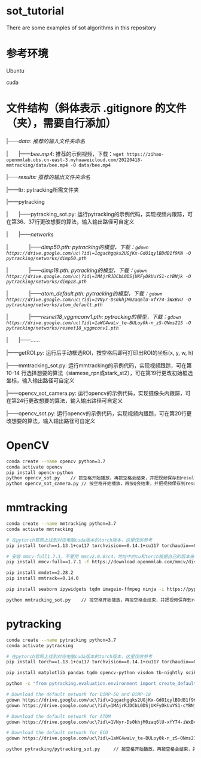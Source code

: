 # sot_tutorial
There are some examples of sot algorithms in this repository

# 参考环境
Ubuntu

cuda

# 文件结构（斜体表示 .gitignore 的文件（夹），需要自行添加）
|——*data: 推荐的输入文件夹命名*

|　　|——*bee.mp4*: 推荐的示例视频，下载：`wget https://zihao-openmmlab.obs.cn-east-3.myhuaweicloud.com/20220418-mmtracking/data/bee.mp4 -O data/bee.mp4`

|——*results: 推荐的输出文件夹命名*

|——ltr: pytracking所需文件夹

|——pytracking

|　　|——pytracking_sot.py: 运行pytracking的示例代码，实现视频内跟踪，可在第36、37行更改想要的算法，输入输出路径可自定义

|　　|——*networks*

|　　　　|——*dimp50.pth: pytracking的模型，下载：`gdown https://drive.google.com/uc\?id\=1qgachgqks2UGjKx-GdO1qylBDdB1f9KN -O pytracking/networks/dimp50.pth`*

|　　　　|——*dimp18.pth: pytracking的模型，下载：`gdown https://drive.google.com/uc\?id\=1MAjrRJDCbL0DSjUKFyDkUuYS1-cYBNjk -O pytracking/networks/dimp18.pth`*

|　　　　|——*atom_default.pth: pytracking的模型，下载：`gdown https://drive.google.com/uc\?id\=1VNyr-Ds0khjM0zaq6lU-xfY74-iWxBvU -O pytracking/networks/atom_default.pth`*

|　　　　|——*resnet18_vggmconv1.pth: pytracking的模型，下载：`gdown https://drive.google.com/uc\?id\=1aWC4waLv_te-BULoy0k-n_zS-ONms21S -O pytracking/networks/resnet18_vggmconv1.pth`*

|　　|——……

|——getROI.py: 运行后手动框选ROI，按空格后即可打印出ROI的坐标(x, y, w, h)

|——mmtracking_sot.py: 运行mmtracking的示例代码，实现视频跟踪，可在第 10-14 行选择想要的算法（siamese_rpn或stark_st2），可在第19行更改初始框选坐标，输入输出路径可自定义

|——opencv_sot_camera.py: 运行opencv的示例代码，实现摄像头内跟踪，可在第24行更改想要的算法，输入输出路径可自定义

|——opencv_sot.py: 运行opencv的示例代码，实现视频内跟踪，可在第20行更改想要的算法，输入输出路径可自定义

# OpenCV

```bash
conda create --name opencv python=3.7
conda activate opencv
pip install opencv-python
python opencv_sot.py    // 按空格开始播放，再按空格会结束，并把视频保存到results文件夹
python opencv_sot_camera.py // 按空格开始播放，再按Q会结束，并把视频保存到results文件夹
```
# mmtracking

```bash
conda create --name mmtracking python=3.7
conda activate mmtracking

# 在pytorch官网上找到对应电脑cuda版本的torch版本，这里仅供参考
pip install torch==1.13.1+cu117 torchvision==0.14.1+cu117 torchaudio==0.13.1 --extra-index-url https://download.pytorch.org/whl/cu117

# 安装 mmcv-full1.7.1，不要用 mmcv2.0.0rc4，地址中的cu和torch根据自己的版本来替换
pip install mmcv-full==1.7.1 -f https://download.openmmlab.com/mmcv/dist/cu117/torch1.31.1/index.html

pip install mmdet==2.28.2
pip install mmtrack==0.14.0

pip install seaborn ipywidgets tqdm imageio-ffmpeg ninja -i https://pypi.tuna.tsinghua.edu.cn/simple

python mmtracking_sot.py    // 按空格开始播放，再按空格会结束，并把视频保存到results文件夹
```

# pytracking

```bash
conda create --name pytracking python=3.7
conda activate pytracking

# 在pytorch官网上找到对应电脑cuda版本的torch版本，这里仅供参考
pip install torch==1.13.1+cu117 torchvision==0.14.1+cu117 torchaudio==0.13.1 --extra-index-url https://download.pytorch.org/whl/cu117

pip install matplotlib pandas tqdm opencv-python visdom tb-nightly scikit-image tikzplotlib gdown ninja jpeg4py

python -c "from pytracking.evaluation.environment import create_default_local_file; create_default_local_file()"

# Download the default network for DiMP-50 and DiMP-18
gdown https://drive.google.com/uc\?id\=1qgachgqks2UGjKx-GdO1qylBDdB1f9KN -O pytracking/networks/dimp50.pth
gdown https://drive.google.com/uc\?id\=1MAjrRJDCbL0DSjUKFyDkUuYS1-cYBNjk -O pytracking/networks/dimp18.pth

# Download the default network for ATOM
gdown https://drive.google.com/uc\?id\=1VNyr-Ds0khjM0zaq6lU-xfY74-iWxBvU -O pytracking/networks/atom_default.pth

# Download the default network for ECO
gdown https://drive.google.com/uc\?id\=1aWC4waLv_te-BULoy0k-n_zS-ONms21S -O pytracking/networks/resnet18_vggmconv1.pth

python pytracking/pytracking_sot.py     // 按空格开始播放，再按空格会结束，并把视频保存到results文件夹
```